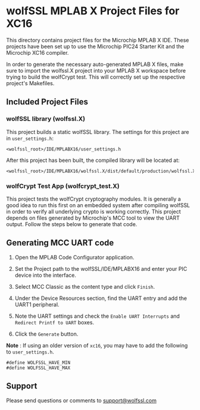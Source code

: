 # wolfSSL MPLAB X Project Files for XC16

This directory contains project files for the Microchip MPLAB X IDE. These
projects have been set up to use the Microchip PIC24 Starter Kit
and the Microchip XC16 compiler.

In order to generate the necessary auto-generated MPLAB X files, make sure
to import the wolfssl.X project into your MPLAB X workspace before trying to
build the wolfCrypt test. This will correctly set up the respective project's
Makefiles.

## Included Project Files

### wolfSSL library (wolfssl.X)

This project builds a static wolfSSL library. The settings for this project are in `user_settings.h`:
```
<wolfssl_root>/IDE/MPLABX16/user_settings.h
```

After this project has been built, the compiled library will be located at:
```
<wolfssl_root>/IDE/MPLABX16/wolfssl.X/dist/default/production/wolfssl.X.a
```

### wolfCrypt Test App (wolfcrypt_test.X)

This project tests the wolfCrypt cryptography modules. It is generally a good
idea to run this first on an embedded system after compiling wolfSSL in order
to verify all underlying crypto is working correctly. This project depends on
files generated by Microchip's MCC tool to view the UART output. Follow the
steps below to generate that code.

## Generating MCC UART code

1. Open the MPLAB Code Configurator application.

2. Set the Project path to the wolfSSL/IDE/MPLABX16 and enter your PIC device
into the interface.

3. Select MCC Classic as the content type and click `Finish`.

4. Under the Device Resources section, find the UART entry and add the UART1
peripheral.

5. Note the UART settings and check the `Enable UART Interrupts` and
`Redirect Printf to UART` boxes.

6. Click the `Generate` button.


**Note** : If using an older version of `xc16`, you may have to add the
following to `user_settings.h`.
```
#define WOLFSSL_HAVE_MIN
#define WOLFSSL_HAVE_MAX
```

## Support

Please send questions or comments to support@wolfssl.com

